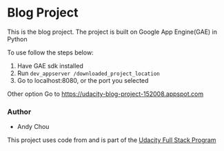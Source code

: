 # Blog Project

This is the blog project.
The project is built on Google App Engine(GAE) in Python

To use follow the steps below:
1. Have GAE sdk installed
2. Run `dev_appserver /downloaded_project_location`
3. Go to localhost:8080, or the port you selected

Other option
Go to https://udacity-blog-project-152008.appspot.com

### Author
* Andy Chou

This project uses code from and is part of the [Udacity Full Stack Program](https://classroom.udacity.com/nanodegrees/nd004/syllabus)

